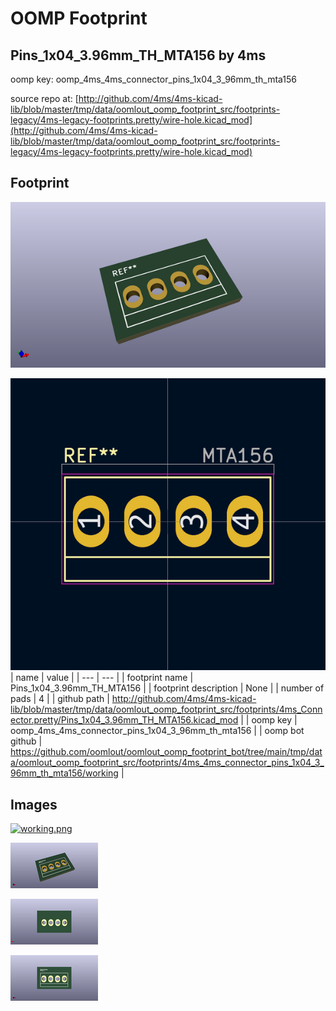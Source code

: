 # OOMP Footprint  
## Pins_1x04_3.96mm_TH_MTA156  by 4ms  
  
oomp key: oomp_4ms_4ms_connector_pins_1x04_3_96mm_th_mta156  
  
source repo at: [http://github.com/4ms/4ms-kicad-lib/blob/master/tmp/data/oomlout_oomp_footprint_src/footprints-legacy/4ms-legacy-footprints.pretty/wire-hole.kicad_mod](http://github.com/4ms/4ms-kicad-lib/blob/master/tmp/data/oomlout_oomp_footprint_src/footprints-legacy/4ms-legacy-footprints.pretty/wire-hole.kicad_mod)  
## Footprint  
  
[![working_kicad_pcb_3d.png](working_kicad_pcb_3d_600.png)](working_kicad_pcb_3d.png)  
  
[![working.png](working_600.png)](working.png)  
| name | value | 
| --- | --- | 
| footprint name | Pins_1x04_3.96mm_TH_MTA156 | 
| footprint description | None | 
| number of pads | 4 | 
| github path | http://github.com/4ms/4ms-kicad-lib/blob/master/tmp/data/oomlout_oomp_footprint_src/footprints/4ms_Connector.pretty/Pins_1x04_3.96mm_TH_MTA156.kicad_mod | 
| oomp key | oomp_4ms_4ms_connector_pins_1x04_3_96mm_th_mta156 | 
| oomp bot github | https://github.com/oomlout/oomlout_oomp_footprint_bot/tree/main/tmp/data/oomlout_oomp_footprint_src/footprints/4ms_4ms_connector_pins_1x04_3_96mm_th_mta156/working | 
## Images  
  
[![working.png](working_140.png)](working.png)  
  
[![working_kicad_pcb_3d.png](working_kicad_pcb_3d_140.png)](working_kicad_pcb_3d.png)  
  
[![working_kicad_pcb_3d_back.png](working_kicad_pcb_3d_back_140.png)](working_kicad_pcb_3d_back.png)  
  
[![working_kicad_pcb_3d_front.png](working_kicad_pcb_3d_front_140.png)](working_kicad_pcb_3d_front.png)  
